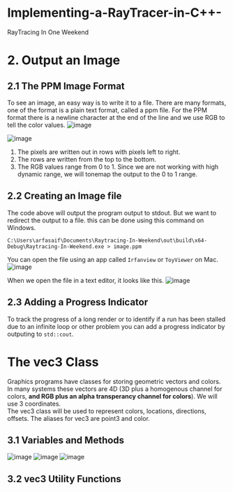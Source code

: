 # Implementing-a-RayTracer-in-C++-
RayTracing In One Weekend


# 2. Output an Image
## 2.1 The PPM Image Format
To see an image, an easy way is to write it to a file. There are many formats, one of the format is a plain text format, called a ppm file.
For the PPM format there is a newline character at the end of the line and we use RGB to tell the color values.
![image](https://user-images.githubusercontent.com/48233453/147514065-4ded59b2-ab3c-40ec-ab19-058df4ad7e4a.png)

![image](https://user-images.githubusercontent.com/48233453/147517969-0da9d704-fd50-4dd0-9d62-b628c01dc263.png)
1. The pixels are written out in rows with pixels left to right.
2. The rows are written from the top to the bottom.
3. The RGB values range from 0 to 1. Since we are not working with high dynamic range, we will tonemap the output to the 0 to 1 range.


##  2.2 Creating an Image file
The code above will output the program output to stdout. But we want to redirect the output to a file. this can be done using this command on Windows.
```
C:\Users\arfasaif\Documents\Raytracing-In-Weekend\out\build\x64-Debug\Raytracing-In-Weekend.exe > image.ppm
```
You can open the file using an app called `Irfanview` or `ToyViewer` on Mac.
![image](https://user-images.githubusercontent.com/48233453/147517673-0317ae0f-ade1-4a78-9db4-c8b51e3465e4.png)

When we open the file in a text editor, it looks like this.
![image](https://user-images.githubusercontent.com/48233453/147517888-e49b51a2-c8f0-4da4-b3c8-863c6107c9ca.png)

## 2.3 Adding a Progress Indicator
To track the progress of a long render or to identify if a run has been stalled due to an infinite loop or other problem you can add a progress indicator by outputing to `std::cout`.

# The vec3 Class
Graphics programs have classes for storing geometric vectors and colors. In many systems these vectors are 4D (3D plus a homogenous channel for colors, **and RGB plus an alpha transperancy channel for colors**).
We will use 3 coordinates.  
The vec3 class will be used to represent colors, locations, directions, offsets.
The aliases for vec3 are point3 and color.

## 3.1 Variables and Methods
![image](https://user-images.githubusercontent.com/48233453/147523432-0c4fbc0a-5204-4aae-bc44-9db24f25a8bc.png)
![image](https://user-images.githubusercontent.com/48233453/147523462-bb977ac4-f3f2-4006-abc9-287e60c01881.png)
![image](https://user-images.githubusercontent.com/48233453/147523496-c8e9f5e6-cfc2-45cc-99fa-f94e1040b08f.png)

## 3.2 vec3 Utility Functions

